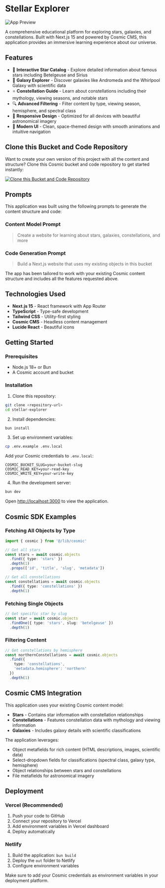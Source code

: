 # Stellar Explorer

![App Preview](https://imgix.cosmicjs.com/bde429f0-7c75-11f0-8dcc-651091f6a7c0-photo-1502134249126-9f3755a50d78-1755550553137.jpg?w=1200&h=300&fit=crop&auto=format,compress)

A comprehensive educational platform for exploring stars, galaxies, and constellations. Built with Next.js 15 and powered by Cosmic CMS, this application provides an immersive learning experience about our universe.

## Features

- 🌟 **Interactive Star Catalog** - Explore detailed information about famous stars including Betelgeuse and Sirius
- 🌌 **Galaxy Explorer** - Discover galaxies like Andromeda and the Whirlpool Galaxy with scientific data
- ⭐ **Constellation Guide** - Learn about constellations including their mythology, viewing seasons, and notable stars
- 🔍 **Advanced Filtering** - Filter content by type, viewing season, hemisphere, and spectral class
- 📱 **Responsive Design** - Optimized for all devices with beautiful astronomical imagery
- 🎨 **Modern UI** - Clean, space-themed design with smooth animations and intuitive navigation

## Clone this Bucket and Code Repository

Want to create your own version of this project with all the content and structure? Clone this Cosmic bucket and code repository to get started instantly:

[![Clone this Bucket and Code Repository](https://img.shields.io/badge/Clone%20this%20Bucket-29abe2?style=for-the-badge&logo=cosmic&logoColor=white)](https://app.cosmic-staging.com/projects/new?clone_bucket=68a392e9285201cee6cfb709&clone_repository=68a3940493b14acea3074f16)

## Prompts

This application was built using the following prompts to generate the content structure and code:

### Content Model Prompt

> Create a website for learning about stars, galaxies, constellations, and more

### Code Generation Prompt

> Build a Next.js website that uses my existing objects in this bucket

The app has been tailored to work with your existing Cosmic content structure and includes all the features requested above.

## Technologies Used

- **Next.js 15** - React framework with App Router
- **TypeScript** - Type-safe development
- **Tailwind CSS** - Utility-first styling
- **Cosmic CMS** - Headless content management
- **Lucide React** - Beautiful icons

## Getting Started

### Prerequisites

- Node.js 18+ or Bun
- A Cosmic account and bucket

### Installation

1. Clone this repository:
```bash
git clone <repository-url>
cd stellar-explorer
```

2. Install dependencies:
```bash
bun install
```

3. Set up environment variables:
```bash
cp .env.example .env.local
```

Add your Cosmic credentials to `.env.local`:
```
COSMIC_BUCKET_SLUG=your-bucket-slug
COSMIC_READ_KEY=your-read-key
COSMIC_WRITE_KEY=your-write-key
```

4. Run the development server:
```bash
bun dev
```

Open [http://localhost:3000](http://localhost:3000) to view the application.

## Cosmic SDK Examples

### Fetching All Objects by Type
```typescript
import { cosmic } from '@/lib/cosmic'

// Get all stars
const stars = await cosmic.objects
  .find({ type: 'stars' })
  .depth(1)
  .props(['id', 'title', 'slug', 'metadata'])

// Get all constellations
const constellations = await cosmic.objects
  .find({ type: 'constellations' })
  .depth(1)
```

### Fetching Single Objects
```typescript
// Get specific star by slug
const star = await cosmic.objects
  .findOne({ type: 'stars', slug: 'betelgeuse' })
  .depth(1)
```

### Filtering Content
```typescript
// Get constellations by hemisphere
const northernConstellations = await cosmic.objects
  .find({
    type: 'constellations',
    'metadata.hemisphere': 'northern'
  })
  .depth(1)
```

## Cosmic CMS Integration

This application uses your existing Cosmic content model:

- **Stars** - Contains star information with constellation relationships
- **Constellations** - Features constellation data with mythology and viewing information  
- **Galaxies** - Includes galaxy details with scientific classifications

The application leverages:
- Object metafields for rich content (HTML descriptions, images, scientific data)
- Select-dropdown fields for classifications (spectral class, galaxy type, hemisphere)
- Object relationships between stars and constellations
- File metafields for astronomical imagery

## Deployment

### Vercel (Recommended)
1. Push your code to GitHub
2. Connect your repository to Vercel
3. Add environment variables in Vercel dashboard
4. Deploy automatically

### Netlify
1. Build the application: `bun build`
2. Deploy the `out` folder to Netlify
3. Configure environment variables

Make sure to add your Cosmic credentials as environment variables in your deployment platform.

<!-- README_END -->